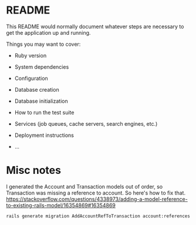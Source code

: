 # README

This README would normally document whatever steps are necessary to get the
application up and running.

Things you may want to cover:

* Ruby version

* System dependencies

* Configuration

* Database creation

* Database initialization

* How to run the test suite

* Services (job queues, cache servers, search engines, etc.)

* Deployment instructions

* ...

# Misc notes

I generated the Account and Transaction models out of order, so Transaction was missing a reference to account. So here's how to fix that.
https://stackoverflow.com/questions/4338973/adding-a-model-reference-to-existing-rails-model/16354869#16354869
```
rails generate migration AddAccountRefToTransaction account:references
```
